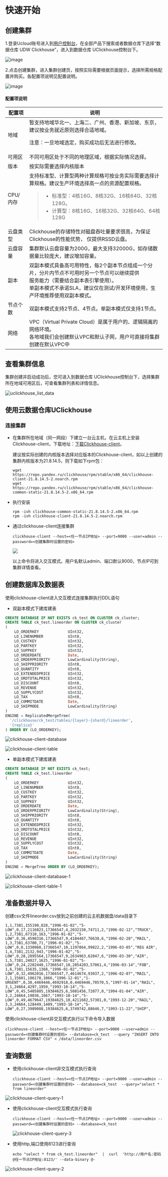 # 快速开始

## 创建集群
1.登录Ucloud账号进入到[用户控制台](https://passport.ucloud.cn/#login)，在全部产品下搜索或者数据仓库下选择“数据仓库 UDW Clickhouse”，进入到数据仓库 UClickhouse控制台下。

![image](images/uclickhouse_list.png)

2.点击创建集群，进入集群创建页，按照实际需要根据页面提示，选择所需规格配置并购买。各配置项说明见配置说明。

![image](images/uclickhouse_create.png)

#### 配置项说明

<table>
    <thead>
    <tr>
        <th>配置项</th>
        <th>说明</th>
    </tr>
    </thead>
    <tbody>
    <tr>
        <td>地域</td>
        <td>
            暂支持地域华北一、上海二、广州、香港、新加坡、东京，建议按业务就近原则选择合适地域。
            <p class="tip">注意：一旦地域选定，购买成功后无法进行修改。</p>
        </td>
    </tr>
    <tr>
        <td>可用区</td>
        <td>不同可用区处于不同的地理区域，根据实际情况选择。</td>
    </tr>
    <tr>
        <td>版本</td>
        <td>按实际需要选择内核版本</td>
    </tr>
    <tr>
        <td>CPU/内存</td>
        <td>
            支持标准型、计算型两种计算规格可按业务实际需要选择计算规格。建议生产环境选择高一点的资源配置规格。
            <blockquote>
                <ul>
                    <li>标准型：4核16G、8核32G、16核64G、32核128G。</li>
                    <li>计算型：8核16G、16核32G、32核64G、64核128G</li>
                </ul>
            </blockquote>
        </td>
    </tr>
    <tr>
        <td>云盘类型</td>
        <td>Clickhouse的存储特性对磁盘吞吐量要求很高，为保证Clickhouse的性能优势， 仅提供RSSD云盘。</td>
    </tr>
    <tr>
        <td>云盘容量</td>
        <td>集群默认云盘容量为200G，最大支持32000G，如存储数据量比较庞大，建议增加容量。</td>
    </tr>
    <tr>
        <td>副本</td>
        <td>
            双副本模式具备高可用特性，每2个副本节点组成一个分片，分片内节点不可用时另一个节点可以继续提供<br />服务能力（需要结合副本表引擎使用）。<br/>
            单副本模式不承诺SLA，建议仅在测试/开发环境使用，生产环境推荐使用双副本模式。
        </td>
    </tr>
    <tr>
        <td>节点个数</td>
        <td>双副本模式支持2节点、4节点。单副本模式仅支持1节点。</td>
    </tr>
    <tr>
        <td>网络</td>
        <td>
            VPC（Virtual Private Cloud）是属于用户的、逻辑隔离的网络环境。<br />
            各地域我们会创建默认VPC和默认子网，用户可直接将集群创建在默认VPC中
        </td>
    </tr>
    </tbody>
</table>

## 查看集群信息

集群创建并启动成功后，您可进入到数据仓库 UClickhouse控制台下，选择集群所在地域可用区后，可查看集群列表和详情信息。

![uclickhouse_list_data](images/uclickhouse_list_data.png)



## 使用云数据仓库UClickhouse

### 连接集群

- 在集群所在地域（同一网段）下建立一台云主机，在云主机上安装Clickhouse-client，下载地址：[下载Clickhouse-client](https://repo.yandex.ru/clickhouse/rpm/stable/x86_64/)。

  建议按实际创建的内核版本选择对应版本的Clickhouse-client，如以上创建的集群内核版本为21.8.14.5，则下载如下rpm包：

  ```
  wget https://repo.yandex.ru/clickhouse/rpm/stable/x86_64/clickhouse-client-21.8.14.5-2.noarch.rpm
  wget https://repo.yandex.ru/clickhouse/rpm/stable/x86_64/clickhouse-common-static-21.8.14.5-2.x86_64.rpm
  ```

- 执行安装

  ```shell
  rpm -ivh clickhouse-common-static-21.8.14.5-2.x86_64.rpm
  rpm -ivh clickhouse-client-21.8.14.5-2.noarch.rpm
  ```

- 通过clickhouse-client连接集群

  ```shell
  clickhouse-client --host=<任一节点IP地址> --port=9000 --user=admin --password=<创建集群时设置的密码>
  ```

  ![](images/clickhouse-client-login.png)

  以上命令将进入交互模式。用户名默认admin、端口默认9000，节点IP可到集群详情查看。

## 创建数据库及数据表

使用clickhouse-client进入交互模式连接集群执行DDL语句

- 双副本模式下建库建表

```sql
CREATE DATABASE IF NOT EXISTS ck_test ON CLUSTER ck_cluster;
CREATE TABLE ck_test.lineorder ON CLUSTER ck_cluster 
(
    LO_ORDERKEY             UInt32,
    LO_LINENUMBER           UInt8,
    LO_CUSTKEY              UInt32,
    LO_PARTKEY              UInt32,
    LO_SUPPKEY              UInt32,
    LO_ORDERDATE            Date,
    LO_ORDERPRIORITY        LowCardinality(String),
    LO_SHIPPRIORITY         UInt8,
    LO_QUANTITY             UInt8,
    LO_EXTENDEDPRICE        UInt32,
    LO_ORDTOTALPRICE        UInt32,
    LO_DISCOUNT             UInt8,
    LO_REVENUE              UInt32,
    LO_SUPPLYCOST           UInt32,
    LO_TAX                  UInt8,
    LO_COMMITDATE           Date,
    LO_SHIPMODE             LowCardinality(String)
)
ENGINE = ReplicatedMergeTree(
  '/clickhouse/ck_test/tables/{layer}-{shard}/lineorder',
  '{replica}'
) ORDER BY (LO_ORDERKEY);
```

![clickhouse-client-database](images/clickhouse-client-database-2.png)

![clickhouse-client-table](images/clickhouse-client-table-2.png)

- 单副本模式下建库建表

```sql
CREATE DATABASE IF NOT EXISTS ck_test;
CREATE TABLE ck_test.lineorder 
(
    LO_ORDERKEY             UInt32,
    LO_LINENUMBER           UInt8,
    LO_CUSTKEY              UInt32,
    LO_PARTKEY              UInt32,
    LO_SUPPKEY              UInt32,
    LO_ORDERDATE            Date,
    LO_ORDERPRIORITY        LowCardinality(String),
    LO_SHIPPRIORITY         UInt8,
    LO_QUANTITY             UInt8,
    LO_EXTENDEDPRICE        UInt32,
    LO_ORDTOTALPRICE        UInt32,
    LO_DISCOUNT             UInt8,
    LO_REVENUE              UInt32,
    LO_SUPPLYCOST           UInt32,
    LO_TAX                  UInt8,
    LO_COMMITDATE           Date,
    LO_SHIPMODE             LowCardinality(String)
)
ENGINE = MergeTree ORDER BY (LO_ORDERKEY);
```

![clickhouse-client-database-1](images/clickhouse-client-database-1.png)

![clickhouse-client-table-1](images/clickhouse-client-table-1.png)

## 准备数据并导入

创建csv文件lineorder.csv放到之前创建的云主机数据盘/data目录下

```
1,1,7381,155190,828,"1996-01-02","5-LOW",0,17,2116823,17366547,4,2032150,74711,2,"1996-02-12","TRUCK",
1,2,7381,67310,163,"1996-01-02","5-LOW",0,36,4598316,17366547,9,4184467,76638,6,"1996-02-28","MAIL",
1,3,7381,63700,71,"1996-01-02","5-LOW",0,8,1330960,17366547,10,1197864,99822,2,"1996-03-05","REG AIR",
1,4,7381,2132,943,"1996-01-02","5-LOW",0,28,2895564,17366547,9,2634963,62047,6,"1996-03-30","AIR",
1,5,7381,24027,1625,"1996-01-02","5-LOW",0,24,2282448,17366547,10,2054203,57061,4,"1996-03-14","FOB",
1,6,7381,15635,1368,"1996-01-02","5-LOW",0,32,4962016,17366547,7,4614674,93037,2,"1996-02-07","MAIL",
2,1,15601,106170,1066,"1996-12-01","1-URGENT",0,38,4469446,4692918,0,4469446,70570,5,"1997-01-14","RAIL",
3,1,24664,4297,1959,"1993-10-14","5-LOW",0,45,5405805,19384625,6,5081456,72077,0,"1994-01-04","AIR",
3,2,24664,19036,1667,"1993-10-14","5-LOW",0,49,4679647,19384625,10,4211682,57301,0,"1993-12-20","RAIL",
3,3,24664,128449,1409,"1993-10-14","5-LOW",0,27,3989088,19384625,6,3749742,88646,7,"1993-11-22","SHIP",
```

使用clickhouse-client非交互模式执行以下命令导入数据

```shell
clickhouse-client --host=<任一节点IP地址> --port=9000 --user=admin --password=<创建集群时设置的密码> --database=ck_test  --query "INSERT INTO lineorder FORMAT CSV" < /data/lineorder.csv
```

## 查询数据

- 使用clickhouse-client非交互模式执行查询

  ```
  clickhouse-client --host=<任一节点IP地址> --port=9000 --user=admin --password=<创建集群时设置的密码> --database=ck_test  --query="select * from lineorder"
  ```

![clickhouse-client-query-1](images/clickhouse-client-query-1.png)

- 使用clickhouse-client交互模式执行查询

  ```
  clickhouse-client --host=<任一节点IP地址> --port=9000 --user=admin --password=<创建集群时设置的密码> --database=ck_test
  ```

  ![clickhouse-client-query-3](images/clickhouse-client-query-3.png)

- 使用http,端口使用8123进行查询

  ```
  echo "select * from ck_test.lineorder"  |  curl  'http://用户名:密码@任一节点IP地址:8123/' --data-binary @-
  ```

![clickhouse-client-query-2](images/clickhouse-client-query-2.png)

